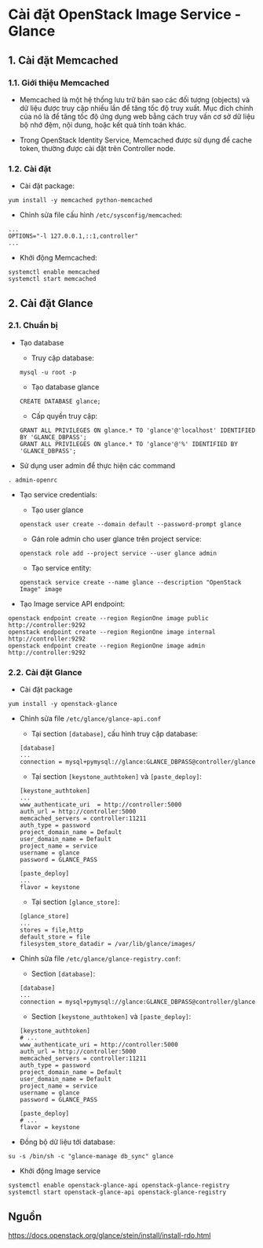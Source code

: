 # Cài đặt OpenStack Image Service - Glance

## 1. Cài đặt Memcached

### 1.1. Giới thiệu Memcached

- Memcached là một hệ thống lưu trữ bản sao các đối tượng (objects) và dữ liệu được truy cập nhiều lần để tăng tốc độ truy xuất. Mục đích chính của nó là để tăng tốc độ ứng dụng web bằng cách truy vấn cơ sở dữ liệu bộ nhớ đệm, nội dung, hoặc kết quả tính toán khác.

- Trong OpenStack Identity Service, Memcached được sử dụng để cache token, thường được cài đặt trên Controller node.

### 1.2. Cài đặt

- Cài đặt package:

```
yum install -y memcached python-memcached
```

- Chỉnh sửa file cấu hình `/etc/sysconfig/memcached`:

```
...
OPTIONS="-l 127.0.0.1,::1,controller"
...
```

- Khởi động Memcached:

```
systemctl enable memcached
systemctl start memcached
```

## 2. Cài đặt Glance

### 2.1. Chuẩn bị

- Tạo database

	- Truy cập database:
	
	```
	mysql -u root -p
	```
	
	- Tạo database glance
	
	```
	CREATE DATABASE glance;
	```
	
	- Cấp quyền truy cập:
	
	```
	GRANT ALL PRIVILEGES ON glance.* TO 'glance'@'localhost' IDENTIFIED BY 'GLANCE_DBPASS';
	GRANT ALL PRIVILEGES ON glance.* TO 'glance'@'%' IDENTIFIED BY 'GLANCE_DBPASS';
	```
	
- Sử dụng user admin để thực hiện các command

```
. admin-openrc
```

- Tạo service credentials:

	- Tạo user glance
	
	```
	openstack user create --domain default --password-prompt glance
	```
	
	- Gán role admin cho user glance trên project service:
	
	```
	openstack role add --project service --user glance admin
	```
	
	- Tạo service entity:
	
	```
	openstack service create --name glance --description "OpenStack Image" image
	```
	
- Tạo Image service API endpoint:

```
openstack endpoint create --region RegionOne image public http://controller:9292
openstack endpoint create --region RegionOne image internal http://controller:9292
openstack endpoint create --region RegionOne image admin http://controller:9292
```

### 2.2. Cài đặt Glance

- Cài đặt package

```
yum install -y openstack-glance
```

- Chỉnh sửa file `/etc/glance/glance-api.conf`

	- Tại section `[database]`, cấu hình truy cập database:
	
	```
	[database]
	...
	connection = mysql+pymysql://glance:GLANCE_DBPASS@controller/glance
	```
	
	- Tại section `[keystone_authtoken]` và `[paste_deploy]`:
	
	```
	[keystone_authtoken]
	...
	www_authenticate_uri  = http://controller:5000
	auth_url = http://controller:5000
	memcached_servers = controller:11211
	auth_type = password
	project_domain_name = Default
	user_domain_name = Default
	project_name = service
	username = glance
	password = GLANCE_PASS
	
	[paste_deploy]
	...
	flavor = keystone 
	```
	
	- Tại section `[glance_store]`:
	
	```
	[glance_store]
	...
	stores = file,http
	default_store = file
	filesystem_store_datadir = /var/lib/glance/images/
	```
	
- Chỉnh sửa file `/etc/glance/glance-registry.conf`:

	- Section `[database]`:
	
	```
	[database]
	...
	connection = mysql+pymysql://glance:GLANCE_DBPASS@controller/glance
	```
	
	- Section `[keystone_authtoken]` và `[paste_deploy]`:
	
	```
	[keystone_authtoken]
	# ...
	www_authenticate_uri = http://controller:5000
	auth_url = http://controller:5000
	memcached_servers = controller:11211
	auth_type = password
	project_domain_name = Default
	user_domain_name = Default
	project_name = service
	username = glance
	password = GLANCE_PASS

	[paste_deploy]
	# ...
	flavor = keystone
	```
	
- Đồng bộ dữ liệu tới database:

```
su -s /bin/sh -c "glance-manage db_sync" glance
```

- Khởi động Image service

```
systemctl enable openstack-glance-api openstack-glance-registry
systemctl start openstack-glance-api openstack-glance-registry
```

## Nguồn 

https://docs.openstack.org/glance/stein/install/install-rdo.html